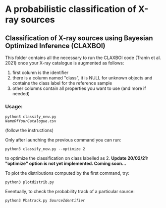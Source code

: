# A probabilistic classification of X-ray sources
## Classification of X-ray sources using Bayesian Optimized Inference (CLAXBOI)

This folder contains all the necessary to run the CLAXBOI code (Tranin et al. 2021) once your X-ray catalogue is augmented as follows:
1. first column is the identifier
2. there is a column named "class", it is NULL for unknown objects and contains the class label for the reference sample
3. other columns contain all properties you want to use (and more if needed)

### Usage:

<code>python3 classify_new.py *NameOfYourCatalogue*.csv</code>

(follow the instructions)

Only after launching the previous command you can run:

<code>python3 classify_new.py --optimize 2</code>

to optimize the classification on class labelled as 2.
**Update 20/02/21: "optimize" option is not yet implemented. Coming soon...**

To plot the distributions computed by the first command, try:

<code>python3 plotdistrib.py</code>

Eventually, to check the probability track of a particular source:

<code>python3 Pbatrack.py *SourceIdentifier*</code>


